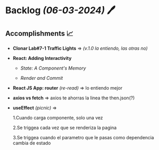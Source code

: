 # Backlog *(06-03-2024)* :pen:

## Accomplishments :chart_with_upwards_trend:

- **Clonar Lab#7-1 Traffic Lights** => *(v.1.0 la entiendo, las otras no)*

- **React: Adding Interactivity** 
  
  + *State: A Component's Memory*
  
  + *Render and Commit*

- **React JS App: router** *(re-read)* => lo entiendo mejor

- **axios vs fetch** => axios te ahorras la linea the then.json(?)

- **useEffect** *(picnic)* => 
  
  1.Cuando carga componente, solo una vez
  
  2.Se triggea cada vez que se renderiza la pagina
  
  3.Se triggea cuando el parametro que le pasas como dependencia cambia de estado
  
  
  
  
  
  
